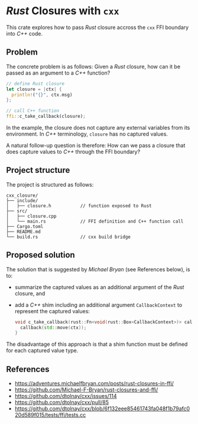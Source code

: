 # *Rust* Closures with `cxx`

This crate explores how to pass *Rust* closure accross the `cxx` FFI boundary into *C++* code.

## Problem

The concrete problem is as follows:
Given a *Rust* closure, how can it be passed as an argument to a *C++* function?

```rust
// define Rust closure
let closure = |ctx| {
  println!("{}", ctx.msg)
};

// call C++ function
ffi::c_take_callback(closure);
```

In the example, the closure does not capture any external variables from its environment.
In *C++* terminology, `closure` has no captured values.

A natural follow-up question is therefore: How can we pass a closure that does capture values to *C++* through the FFI boundary?

## Project structure

The project is structured as follows:

```
cxx_closure/
├── include/
│   ├── closure.h           // function exposed to Rust
├── src/
│   ├── closure.cpp
│   └── main.rs             // FFI definition and C++ function call
├── Cargo.toml
├── README.md
└── build.rs                // cxx build bridge
```

## Proposed solution

The solution that is suggested by *Michael Bryan* (see References below), is to:

* summarize the captured values as an additional argument of the *Rust* closure, and
* add a *C++* shim including an additional argument `CallbackContext` to represent the captured values:

    ```cpp
    void c_take_callback(rust::Fn<void(rust::Box<CallbackContext>)> callback, rust::Box<CallbackContext> ctx) {
      callback(std::move(ctx));
    }

    ```

The disadvantage of this approach is that a shim function must be defined for each captured value type.


## References

* https://adventures.michaelfbryan.com/posts/rust-closures-in-ffi/
* https://github.com/Michael-F-Bryan/rust-closures-and-ffi/
* https://github.com/dtolnay/cxx/issues/114
* https://github.com/dtolnay/cxx/pull/85
* https://github.com/dtolnay/cxx/blob/6f132eee85461743fa048f1b79afc020d589f015/tests/ffi/tests.cc

